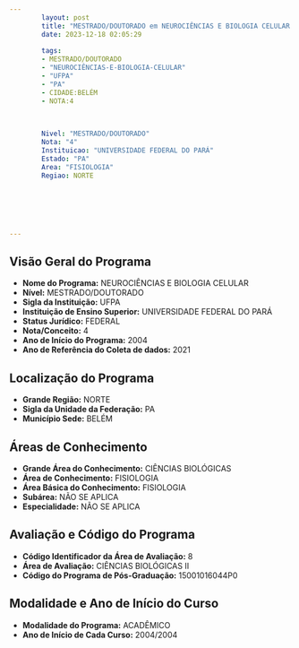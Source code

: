 ```yaml
---
        layout: post
        title: "MESTRADO/DOUTORADO em NEUROCIÊNCIAS E BIOLOGIA CELULAR na UFPA  "
        date: 2023-12-18 02:05:29
     
        tags:
        - MESTRADO/DOUTORADO
        - "NEUROCIÊNCIAS-E-BIOLOGIA-CELULAR"
        - "UFPA"
        - "PA"
        - CIDADE:BELÉM
        - NOTA:4
        
       

        Nivel: "MESTRADO/DOUTORADO"
        Nota: "4"
        Instituicao: "UNIVERSIDADE FEDERAL DO PARÁ"
        Estado: "PA"
        Area: "FISIOLOGIA"
        Regiao: NORTE
        
        
        
        
        
        
---
```

## Visão Geral do Programa
- **Nome do Programa:** NEUROCIÊNCIAS E BIOLOGIA CELULAR
- **Nível:** MESTRADO/DOUTORADO
- **Sigla da Instituição:** UFPA
- **Instituição de Ensino Superior:** UNIVERSIDADE FEDERAL DO PARÁ
- **Status Jurídico:** FEDERAL
- **Nota/Conceito:** 4
- **Ano de Início do Programa:** 2004
- **Ano de Referência do Coleta de dados:** 2021

## Localização do Programa
- **Grande Região:** NORTE
- **Sigla da Unidade da Federação:** PA
- **Município Sede:** BELÉM

## Áreas de Conhecimento
- **Grande Área do Conhecimento:** CIÊNCIAS BIOLÓGICAS
- **Área de Conhecimento:** FISIOLOGIA
- **Área Básica do Conhecimento:** FISIOLOGIA
- **Subárea:** NÃO SE APLICA
- **Especialidade:** NÃO SE APLICA

## Avaliação e Código do Programa
- **Código Identificador da Área de Avaliação:** 8
- **Área de Avaliação:** CIÊNCIAS BIOLÓGICAS II
- **Código do Programa de Pós-Graduação:** 15001016044P0


## Modalidade e Ano de Início do Curso
- **Modalidade do Programa:** ACADÊMICO
- **Ano de Início de Cada Curso:** 2004/2004
